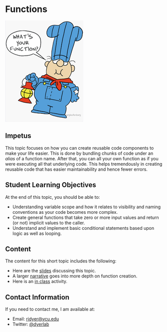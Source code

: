 # Functions


![](https://github.com/DyerlabTeaching/Functions/raw/main/media/conjunction_junction.png)



## Impetus

This topic focuses on how you can create reusable code components to make your life easier.  This is done by bundling chunks of code under an *alias* of a function name.  After that, you can all your own function as if you were executing all that underlying code.  This helps tremendously in creating reusable code that has easier maintainability and hence fewer errors. 

## Student Learning Objectives

At the end of this topic, you should be able to:  
 - Understanding variable scope and how it relates to visibility and naming conventions as your code becomes more complex.
 - Create general functions that take zero or more input values and return (or not) implicit values to the caller.
 - Understand and implement basic conditional statements based upon logic as well as looping.

## Content

The content for this short topic includes the following:

 - Here are the [slides](https://dyerlabteaching.github.io/Functions/slides.html) discussing this topic.  
 - A larger [narrative](https://dyerlabteaching.github.io/Functions/narrative.html) goes into more depth on function creation.  
 - Here is an [in class](https://dyerlabteaching.github.io/Functions/in-class.html) activity.  


## Contact Information

If you need to contact me, I am available at:  
 - Email: rjdyer@vcu.edu
 - Twitter: [@dyerlab](https://twitter.com/dyerlab/)
